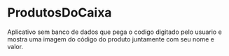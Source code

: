 # ProdutosDoCaixa
Aplicativo sem banco de dados que pega o codigo digitado pelo usuario e mostra uma imagem do código do produto juntamente com seu nome e valor.
